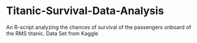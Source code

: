 # Titanic-Survival-Data-Analysis
An R-script analyzing the chances of survival of the passengers onboard of the RMS titanic. Data Set from Kaggle
